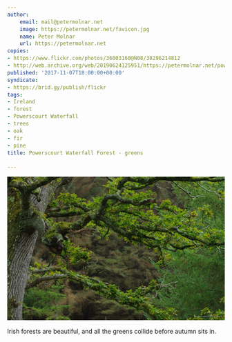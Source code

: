 ```yaml
---
author:
    email: mail@petermolnar.net
    image: https://petermolnar.net/favicon.jpg
    name: Peter Molnar
    url: https://petermolnar.net
copies:
- https://www.flickr.com/photos/36003160@N08/38296214812
- http://web.archive.org/web/20190624125951/https://petermolnar.net/powerscourt-waterfall-forest-greens/
published: '2017-11-07T18:00:00+00:00'
syndicate:
- https://brid.gy/publish/flickr
tags:
- Ireland
- forest
- Powerscourt Waterfall
- trees
- oak
- fir
- pine
title: Powerscourt Waterfall Forest - greens

---
```


![](powerscourt-waterfall-forest-greens.jpg)

Irish forests are beautiful, and all the greens collide before autumn
sits in.